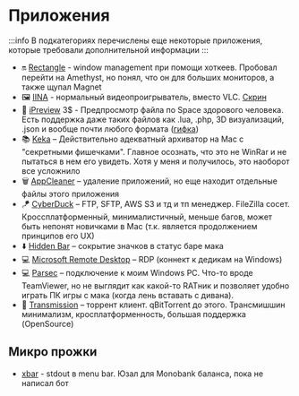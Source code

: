 # Приложения

:::info
В подкатегориях перечислены еще некоторые приложения, которые требовали дополнительной информации
:::

- 🔛 [Rectangle](https://github.com/rxhanson/Rectangle) - window management при помощи хоткеев. Пробовал перейти на Amethyst, но понял, что он для больших мониторов, а также щупал Magnet
- 🖼️ [IINA](https://iina.io/) - нормальный видеопроигрыватель, вместо VLC. [Скрин](https://i.imgur.com/226UbBg.jpg)
- 👀 [iPreview](https://www.ipreview.app/) 3$ - Предпросмотр файла по Space здорового человека. Есть поддержка даже таких файлов как .lua, .php, 3D визуализаций, .json и вообще почти любого формата ([гифка](https://i.imgur.com/HeVMFcf.gif))
- 📚 [Keka](https://www.keka.io/ru/) – Действительно адекватный архиватор на Mac с "секретными фишечками". Главное осознать, что это не WinRar и не пытаться в нем его увидеть. Хотя у меня и получилось, это наоборот все усложнило
- 🗑️ [AppCleaner](https://freemacsoft.net/appcleaner/) – удаление приложений, но еще находит отдельные файлы этого приложения
- 🪁 [CyberDuck](https://cyberduck.io) – FTP, SFTP, AWS S3 и тд и тп менеджер. FileZilla сосет. Кроссплатформенный, минималистичный, меньше багов, может быть непонят новичками в Mac (т.к. является продолжением принципов его UX)
- ⬇️ [Hidden Bar](https://github.com/dwarvesf/hidden) – сокрытие значков в статус баре мака
- 💻 [Microsoft Remote Desktop](https://apps.apple.com/us/app/microsoft-remote-desktop/id1295203466?mt=12) – RDP (коннект к дедикам на Windows)
- 💻 [Parsec](https://parsec.app) – подключение к моим Windows PC. Что-то вроде TeamViewer, но не выглядит как какой-то RATник и позволяет удобно играть ПК игры с мака (когда лень вставать с дивана).
- 🧲 [Transmission](https://transmissionbt.com/download/) – торрент клиент. qBitTorrent до этого. Трансмишшин минимализм, кросплатформенность, большая поддержка (OpenSource)



## Микро прожки
- [xbar](https://github.com/matryer/xbar) - stdout в menu bar. Юзал для Monobank баланса, пока не написал бот
